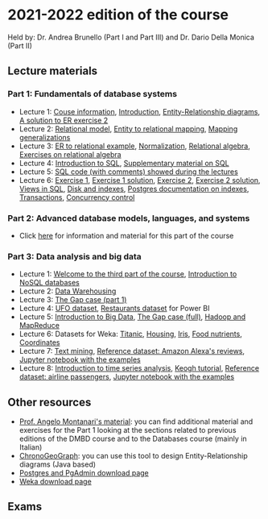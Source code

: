 # 2021-2022 edition of the course

Held by: Dr. Andrea Brunello (Part I and Part III) and Dr. Dario Della Monica (Part II)

## Lecture materials

### Part 1: Fundamentals of database systems
* Lecture 1: [Couse information](https://github.com/dslab-uniud/teaching/blob/main/courses/Data%20Management%20for%20Big%20Data/2021-2022/TS_2022___0___Course_info.pdf), [Introduction](https://github.com/dslab-uniud/teaching/blob/main/courses/Data%20Management%20for%20Big%20Data/2021-2022/TS_2022___1___Introduction.pdf), [Entity-Relationship diagrams](https://github.com/dslab-uniud/teaching/blob/main/courses/Data%20Management%20for%20Big%20Data/2021-2022/TS_2022___2___ER_Model.pdf), [A solution to ER exercise 2](https://github.com/dslab-uniud/teaching/blob/main/courses/Data%20Management%20for%20Big%20Data/2021-2022/Ex%202%20ER%20solution.pdf)
* Lecture 2: [Relational model](https://github.com/dslab-uniud/teaching/blob/main/courses/Data%20Management%20for%20Big%20Data/2021-2022/TS_2022___3___Relational_model.pdf), [Entity to relational mapping](https://github.com/dslab-uniud/teaching/blob/main/courses/Data%20Management%20for%20Big%20Data/2021-2022/4%20-%20ER%20to%20relational%20mapping.pdf), [Mapping generalizations](https://github.com/dslab-uniud/teaching/blob/main/courses/Data%20Management%20for%20Big%20Data/2021-2022/4b%20-%20Mapping%20generalizations.pdf)
* Lecture 3: [ER to relational example](https://github.com/dslab-uniud/teaching/blob/main/courses/Data%20Management%20for%20Big%20Data/2021-2022/ER%20to%20relational%20mapping%20example.pdf), [Normalization](https://github.com/dslab-uniud/teaching/blob/main/courses/Data%20Management%20for%20Big%20Data/2021-2022/5%20-%20Normalization.pdf), [Relational algebra](https://github.com/dslab-uniud/teaching/blob/main/courses/Data%20Management%20for%20Big%20Data/2021-2022/6%20-%20Relational%20Algebra.pdf), [Exercises on relational algebra](https://github.com/dslab-uniud/teaching/blob/main/courses/Data%20Management%20for%20Big%20Data/2021-2022/Relational%20algebra%20exercises.pdf)
* Lecture 4: [Introduction to SQL](https://github.com/dslab-uniud/teaching/blob/main/courses/Data%20Management%20for%20Big%20Data/2021-2022/TS_2022___4___SQL.pdf), [Supplementary material on SQL](https://github.com/dslab-uniud/teaching/blob/main/courses/Data%20Management%20for%20Big%20Data/2021-2022/7%20-%20SQL.pdf)
* Lecture 5: [SQL code (with comments) showed during the lectures](https://github.com/dslab-uniud/teaching/blob/main/courses/Data%20Management%20for%20Big%20Data/2021-2022/codice_esempio.sql)
* Lecture 6: [Exercise 1](https://github.com/dslab-uniud/teaching/blob/main/courses/Data%20Management%20for%20Big%20Data/2021-2022/Ex%201.pdf), [Exercise 1 solution](https://github.com/dslab-uniud/teaching/blob/main/courses/Data%20Management%20for%20Big%20Data/2021-2022/Ex%201%20solution.pdf), [Exercise 2](https://github.com/dslab-uniud/teaching/blob/main/courses/Data%20Management%20for%20Big%20Data/2021-2022/Ex%202.pdf), [Exercise 2 solution](https://github.com/dslab-uniud/teaching/blob/main/courses/Data%20Management%20for%20Big%20Data/2021-2022/Ex%202%20solution.pdf), [Views in SQL](https://github.com/dslab-uniud/teaching/blob/main/courses/Data%20Management%20for%20Big%20Data/2021-2022/views.sql), [Disk and indexes](https://github.com/dslab-uniud/teaching/blob/main/courses/Data%20Management%20for%20Big%20Data/2021-2022/8%20-%20Disk%20and%20Indexes.pdf), [Postgres documentation on indexes](https://www.postgresql.org/docs/9.1/indexes.html), [Transactions](https://github.com/dslab-uniud/teaching/blob/main/courses/Data%20Management%20for%20Big%20Data/2021-2022/9%20-%20Transactions.pdf), [Concurrency control](https://github.com/dslab-uniud/teaching/blob/main/courses/Data%20Management%20for%20Big%20Data/2021-2022/10%20-%20Concurrency%20Control.pdf)

### Part 2: Advanced database models, languages, and systems
* Click [here](https://users.dimi.uniud.it/~dario.dellamonica/teaching/21_22_2sem_DMBD_ADBS4BD/21_22_2sem_DMBD_ADBS4BD.php) for information and material for this part of the course


### Part 3: Data analysis and big data
* Lecture 1: [Welcome to the third part of the course](https://github.com/dslab-uniud/teaching/blob/main/courses/Data%20Management%20for%20Big%20Data/2021-2022/TS_2022___5___Intro_Part_III.pdf), [Introduction to NoSQL databases](https://github.com/dslab-uniud/teaching/blob/main/courses/Data%20Management%20for%20Big%20Data/2021-2022/TS_2022___6___Introduction_To_NoSQL.pdf)
* Lecture 2: [Data Warehousing](https://github.com/dslab-uniud/teaching/blob/main/courses/Data%20Management%20for%20Big%20Data/2021-2022/TS_2022___7___Data_Warehousing.pdf)
* Lecture 3: [The Gap case (part 1)](https://github.com/dslab-uniud/teaching/blob/main/courses/Data%20Management%20for%20Big%20Data/2021-2022/TS_2022___8___The_Gap_Case_Part_1.pdf)
* Lecture 4: [UFO dataset](https://github.com/dslab-uniud/teaching/blob/main/courses/Data%20Management%20for%20Big%20Data/2021-2022/ufo_sightings_scrubbed.csv), [Restaurants dataset](https://github.com/dslab-uniud/teaching/blob/main/courses/Data%20Management%20for%20Big%20Data/2021-2022/Restaurant_ratings.zip) for Power BI
* Lecture 5: [Introduction to Big Data](https://github.com/dslab-uniud/teaching/blob/main/courses/Data%20Management%20for%20Big%20Data/2021-2022/TS_2022___9___Introduction_to_Big_Data.pdf), [The Gap case (full)](https://github.com/dslab-uniud/teaching/blob/main/courses/Data%20Management%20for%20Big%20Data/2021-2022/TS_2022___8___The_Gap_Case_FULL.pdf), [Hadoop and MapReduce](https://github.com/dslab-uniud/teaching/blob/main/courses/Data%20Management%20for%20Big%20Data/2021-2022/TS_2022___10___Hadoop_and_MapReduce.pdf)
* Lecture 6: Datasets for Weka: [Titanic](https://github.com/dslab-uniud/teaching/blob/main/courses/Data%20Management%20for%20Big%20Data/2021-2022/titanic.arff), [Housing](https://github.com/dslab-uniud/teaching/blob/main/courses/Data%20Management%20for%20Big%20Data/2021-2022/housing.arff), [Iris](https://github.com/dslab-uniud/teaching/blob/main/courses/Data%20Management%20for%20Big%20Data/2021-2022/iris.arff), [Food nutrients](https://github.com/dslab-uniud/teaching/blob/main/courses/Data%20Management%20for%20Big%20Data/2021-2022/Food_classif.arff), [Coordinates](https://github.com/dslab-uniud/teaching/blob/main/courses/Data%20Management%20for%20Big%20Data/2021-2022/Coordinates.csv)
* Lecture 7: [Text mining](https://github.com/dslab-uniud/teaching/blob/main/courses/Data%20Management%20for%20Big%20Data/2021-2022/TS_2022___11___Text_Mining.pdf), [Reference dataset: Amazon Alexa's reviews](https://github.com/dslab-uniud/teaching/blob/main/courses/Data%20Management%20for%20Big%20Data/2021-2022/amazon_alexa.tsv), [Jupyter notebook with the examples](https://github.com/dslab-uniud/teaching/blob/main/courses/Data%20Management%20for%20Big%20Data/2021-2022/Text_mining_NLP.ipynb)
* Lecture 8: [Introduction to time series analysis](https://github.com/dslab-uniud/teaching/blob/main/courses/Data%20Management%20for%20Big%20Data/2021-2022/TS_2022___12___Time_Series.pdf), [Keogh tutorial](https://github.com/dslab-uniud/teaching/blob/main/courses/Data%20Management%20for%20Big%20Data/2021-2022/Time_series_from_keogh_tutorial.pdf), [Reference dataset: airline passengers](https://github.com/dslab-uniud/teaching/blob/main/courses/Data%20Management%20for%20Big%20Data/2021-2022/AirPassengers.csv), [Jupyter notebook with the examples](https://github.com/dslab-uniud/teaching/blob/main/courses/Data%20Management%20for%20Big%20Data/2021-2022/Time_series_analysis.ipynb)


## Other resources
* [Prof. Angelo Montanari's material](http://users.dimi.uniud.it/~angelo.montanari/courses.php): you can find additional material and exercises for the Part 1 looking at the sections related to previous editions of the DMBD course and to the Databases course (mainly in Italian)
* [ChronoGeoGraph](https://github.com/dslab-uniud/teaching/blob/main/courses/Data%20Management%20for%20Big%20Data/2021-2022/ChronoGeoGraph_Wrapped.jar): you can use this tool to design Entity-Relationship diagrams (Java based)
* [Postgres and PgAdmin download page](https://www.postgresql.org/download/)
* [Weka download page](https://waikato.github.io/weka-wiki/downloading_weka/)

## Exams
